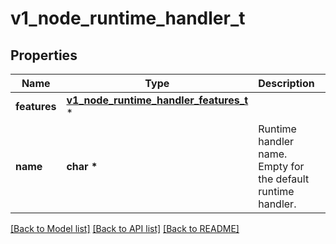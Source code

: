 # v1_node_runtime_handler_t

## Properties
Name | Type | Description | Notes
------------ | ------------- | ------------- | -------------
**features** | [**v1_node_runtime_handler_features_t**](v1_node_runtime_handler_features.md) \* |  | [optional] 
**name** | **char \*** | Runtime handler name. Empty for the default runtime handler. | [optional] 

[[Back to Model list]](../README.md#documentation-for-models) [[Back to API list]](../README.md#documentation-for-api-endpoints) [[Back to README]](../README.md)


